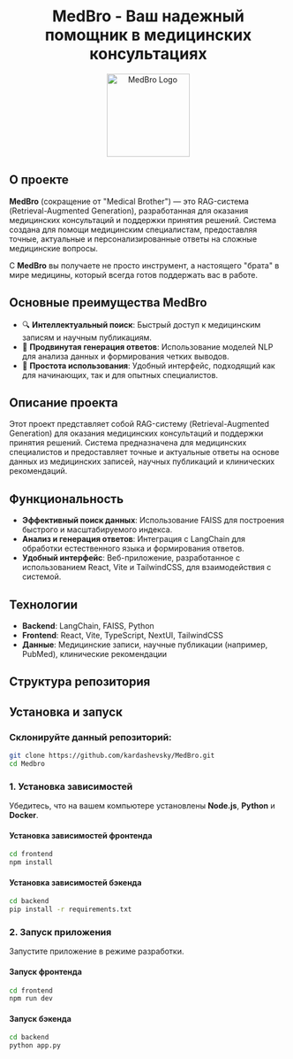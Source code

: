 <h1 align="center">MedBro - Ваш надежный помощник в медицинских консультациях</h1>

<p align="center">
  <img src="https://via.placeholder.com/150" alt="MedBro Logo" width="150">
</p>



## О проекте

**MedBro** (сокращение от "Medical Brother") — это RAG-система (Retrieval-Augmented Generation), разработанная для оказания медицинских консультаций и поддержки принятия решений. Система создана для помощи медицинским специалистам, предоставляя точные, актуальные и персонализированные ответы на сложные медицинские вопросы.

С **MedBro** вы получаете не просто инструмент, а настоящего "брата" в мире медицины, который всегда готов поддержать вас в работе.

## Основные преимущества MedBro

- 🔍 **Интеллектуальный поиск**: Быстрый доступ к медицинским записям и научным публикациям.
- 🤖 **Продвинутая генерация ответов**: Использование моделей NLP для анализа данных и формирования четких выводов.
- 🌟 **Простота использования**: Удобный интерфейс, подходящий как для начинающих, так и для опытных специалистов.

## Описание проекта

Этот проект представляет собой RAG-систему (Retrieval-Augmented Generation) для оказания медицинских консультаций и поддержки принятия решений. Система предназначена для медицинских специалистов и предоставляет точные и актуальные ответы на основе данных из медицинских записей, научных публикаций и клинических рекомендаций.

## Функциональность

- **Эффективный поиск данных**: Использование FAISS для построения быстрого и масштабируемого индекса.
- **Анализ и генерация ответов**: Интеграция с LangChain для обработки естественного языка и формирования ответов.
- **Удобный интерфейс**: Веб-приложение, разработанное с использованием React, Vite и TailwindCSS, для взаимодействия с системой.

## Технологии

- **Backend**: LangChain, FAISS, Python
- **Frontend**: React, Vite, TypeScript, NextUI, TailwindCSS
- **Данные**: Медицинские записи, научные публикации (например, PubMed), клинические рекомендации

## Структура репозитория


## Установка и запуск

### Склонируйте данный репозиторий:

```bash
git clone https://github.com/kardashevsky/MedBro.git
cd Medbro
```

### 1. Установка зависимостей
Убедитесь, что на вашем компьютере установлены **Node.js**, **Python** и **Docker**.

#### Установка зависимостей фронтенда
```bash
cd frontend
npm install
```
#### Установка зависимостей бэкенда
```bash
cd backend
pip install -r requirements.txt
```

### 2. Запуск приложения
Запустите приложение в режиме разработки.

#### Запуск фронтенда
```bash
cd frontend
npm run dev
```
#### Запуск бэкенда
```bash
cd backend
python app.py

```

